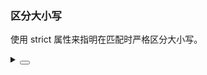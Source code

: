 ### 区分大小写

使用 <yc-tag>strict</yc-tag> 属性来指明在匹配时严格区分大小写。

<div class="cell-demo vp-raw">
  <yc-auto-complete
    :data="data"
    :style="{ width: '360px' }"
    placeholder="please enter something"
    strict />
</div>

<script setup>
const data = ['Beijing', 'Shanghai', 'Chengdu', 'WuHan'];
</script>

<details>
<summary>
 <button class="code-btn"  >
    <icon-code />
 </button>
</summary>

```vue
<template>
  <yc-auto-complete
    :data="data"
    :style="{ width: '360px' }"
    placeholder="please enter something"
    strict />
</template>

<script setup>
const data = ['Beijing', 'Shanghai', 'Chengdu', 'WuHan'];
</script>
```

</details>

